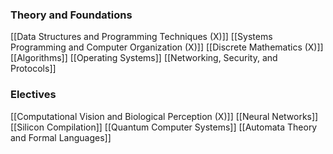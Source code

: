 ### Theory and Foundations
[[Data Structures and Programming Techniques (X)]]
[[Systems Programming and Computer Organization (X)]]
[[Discrete Mathematics (X)]]
[[Algorithms]]
[[Operating Systems]]
[[Networking, Security, and Protocols]]

### Electives
[[Computational Vision and Biological Perception (X)]]
[[Neural Networks]]
[[Silicon Compilation]]
[[Quantum Computer Systems]]
[[Automata Theory and Formal Languages]]